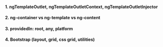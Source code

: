 #### 1. ngTemplateOutlet, ngTemplateOutletContext, ngTemplateOutletInjector
#### 2. ng-container vs ng-template vs ng-content
#### 3. providedIn: root, any, platform
#### 4. Bootstrap (layout, grid, css grid, utilities)
